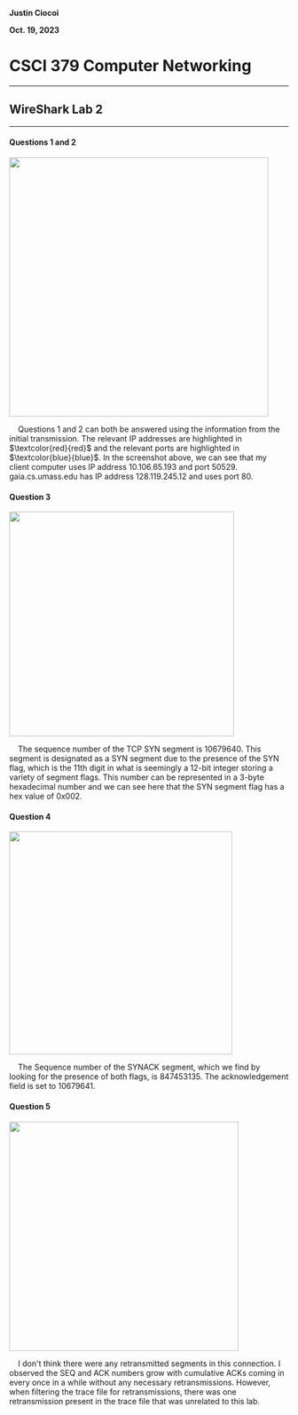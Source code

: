 **Justin Ciocoi**

**Oct. 19, 2023**

# CSCI 379 Computer Networking

****

## WireShark Lab 2

****

#### Questions 1 and 2

<img title="" src="file:///C:/Users/Justin/Pictures/marktextImages/1bdc1fc5d4cd8698e838148ceb415877165ad8dc.jpg" alt="" width="467" data-align="center">

    Questions 1 and 2 can both be answered using the information from the initial transmission. The relevant IP addresses are highlighted in $\textcolor{red}{red}$ and the relevant ports are highlighted in $\textcolor{blue}{blue}$. In the screenshot above, we can see that my client computer uses IP address 10.106.65.193 and port 50529. gaia.cs.umass.edu has IP address 128.119.245.12 and uses port 80.



#### Question 3

<img title="" src="file:///C:/Users/Justin/Pictures/marktextImages/158faeac7bf81c7ca3cb6f9a00fd32302f647158.jpg" alt="" data-align="center" width="405">

    The sequence number of the TCP SYN segment is 10679640. This segment is designated as a SYN segment due to the presence of the SYN flag, which is the 11th digit in what is seemingly a 12-bit integer storing a variety of segment flags. This number can be represented in a 3-byte hexadecimal number and we can see here that the SYN segment flag has a hex value of 0x002.



#### Question 4

<img title="" src="file:///C:/Users/Justin/Pictures/marktextImages/d9cf2f497fd0ce26bc02765d32fde1b8cb3b82c8.jpg" alt="" data-align="center" width="402">

    The Sequence number of the SYNACK segment, which we find by looking for the presence of both flags, is 847453135. The acknowledgement field is set to 10679641.



#### Question 5

<img title="" src="file:///C:/Users/Justin/Pictures/marktextImages/743634613d069eca8929cdee21311b0c2b3f76e5.jpg" alt="" data-align="center" width="413">

    I don't think there were any retransmitted segments in this connection. I observed the SEQ and ACK numbers grow with cumulative ACKs coming in every once in a while without any necessary retransmissions. However, when filtering the trace file for retransmissions, there was one retransmission present in the trace file that was unrelated to this lab.

